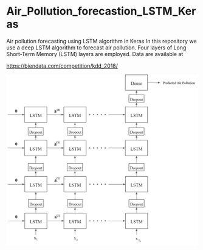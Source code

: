 # Air_Pollution_forecastion_LSTM_Keras
Air pollution forecasting using LSTM algorithm in Keras
In this repository we use a deep LSTM algorithm to forecast air pollution. Four layers of Long Short-Term Memory (LSTM) layers are employed. Data are available at 

https://biendata.com/competition/kdd_2018/ 

![GitHub Logo](/Architecture.png)

